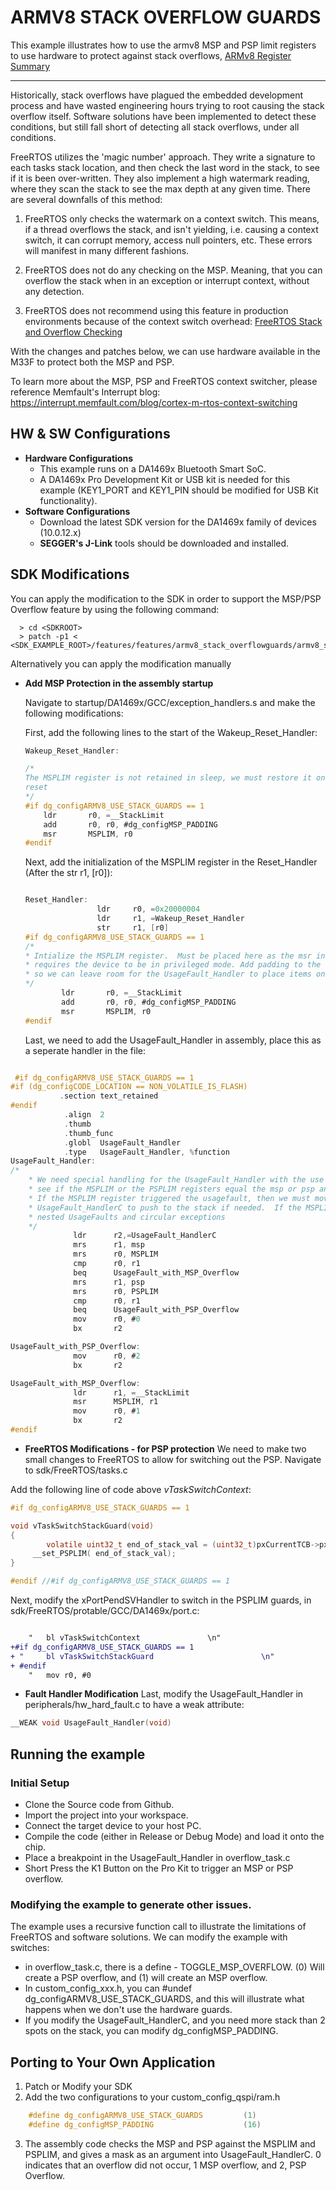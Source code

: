 # ARMV8 STACK OVERFLOW GUARDS
This example illustrates how to use the armv8 MSP and PSP limit registers to use hardware to protect against stack overflows, [ARMv8 Register Summary](https://developer.arm.com/documentation/100230/0004/functional-description/programmers-model/processor-core-registers-summary)

---


Historically, stack overflows have plagued the embedded development process and have wasted engineering hours trying to root causing the stack overflow itself. Software solutions have been implemented to detect these conditions, but still fall short of detecting all stack overflows, under all conditions.

FreeRTOS utilizes the 'magic number' approach.  They write a signature to each tasks stack location, and then check the last word in the stack, to see if it is been over-written. They also implement a high watermark reading, where they scan the stack to see the max depth at any given time.   There are several downfalls of this method:

1.  FreeRTOS only checks the watermark on a context switch.  This means, if a thread overflows the stack, and isn't yielding, i.e. causing a context switch, it can corrupt memory, access null pointers, etc.  These errors will manifest in many different fashions.  

2.  FreeRTOS does not do any checking on the MSP.  Meaning, that you can overflow the stack when in an exception or interrupt context, without any detection. 

3. FreeRTOS does not recommend using this feature in production environments because of the context switch overhead: [FreeRTOS Stack and Overflow Checking](https://www.freertos.org/Stacks-and-stack-overflow-checking.html)

With the changes and patches below, we can use hardware available in the M33F to protect both the MSP and PSP.

To learn more about the MSP, PSP and FreeRTOS context switcher, please reference Memfault's Interrupt blog:  https://interrupt.memfault.com/blog/cortex-m-rtos-context-switching


## HW & SW Configurations

- **Hardware Configurations**
  - This example runs on a DA1469x Bluetooth Smart SoC.
  - A DA1469x Pro Development Kit or USB kit is needed for this example (KEY1_PORT and KEY1_PIN should be modified for USB Kit functionality).
- **Software Configurations**
  - Download the latest SDK version for the DA1469x family of devices (10.0.12.x)
  - **SEGGER's J-Link** tools should be downloaded and installed.

## SDK Modifications

You can apply the modification to the SDK in order to support the MSP/PSP Overflow feature by using the following command:

```console
  > cd <SDKROOT>
  > patch -p1 < <SDK_EXAMPLE_ROOT>/features/features/armv8_stack_overflowguards/armv8_stack_overflow_guards.patch 
```

Alternatively you can apply the modification manually

- **Add MSP Protection in the assembly startup**

  Navigate to startup/DA1469x/GCC/exception_handlers.s and make the following modifications:

  First, add the following lines to the start of the Wakeup_Reset_Handler:

  ```c
  Wakeup_Reset_Handler:

  /*
  The MSPLIM register is not retained in sleep, we must restore it on wakeup or from 
  reset
  */
  #if dg_configARMV8_USE_STACK_GUARDS == 1
      ldr		r0, =__StackLimit
      add		r0, r0, #dg_configMSP_PADDING
      msr		MSPLIM, r0
  #endif

  ```

  Next, add the initialization of the MSPLIM register in the Reset_Handler (After the str r1, [r0]):

  ```c

  Reset_Handler:
                  ldr     r0, =0x20000004
                  ldr     r1, =Wakeup_Reset_Handler
                  str     r1, [r0]
  #if dg_configARMV8_USE_STACK_GUARDS == 1
  /*
  * Intialize the MSPLIM register.  Must be placed here as the msr instruction
  * requires the device to be in privileged mode. Add padding to the register
  * so we can leave room for the UsageFault_Handler to place items on the stack
  */
          ldr		r0, =__StackLimit
          add		r0, r0, #dg_configMSP_PADDING
          msr		MSPLIM, r0
  #endif
  ```

  Last, we need to add the UsageFault_Handler in assembly, place this as a seperate handler in the file:
 ```c

  #if dg_configARMV8_USE_STACK_GUARDS == 1
#if (dg_configCODE_LOCATION == NON_VOLATILE_IS_FLASH)
            .section text_retained
#endif
             .align  2
             .thumb
             .thumb_func
             .globl  UsageFault_Handler
             .type   UsageFault_Handler, %function
 UsageFault_Handler:
 /*
	 * We need special handling for the UsageFault_Handler with the use of the MSPLIM register set.  First we check to
	 * see if the MSPLIM or the PSPLIM registers equal the msp or psp and set the stack pointer mask respectively.
	 * If the MSPLIM register triggered the usagefault, then we must move the MSPLIM back below the padding to allow for the
	 * UsageFault_HandlerC to push to the stack if needed.  If the MSPLIM is not moved, then a push to the stack can cause
	 * nested UsageFaults and circular exceptions
	 */
		       ldr		r2,=UsageFault_HandlerC
		       mrs		r1, msp
		       mrs		r0, MSPLIM
		       cmp		r0, r1
		       beq		UsageFault_with_MSP_Overflow
		       mrs		r1, psp
		       mrs		r0, PSPLIM
		       cmp		r0, r1
		       beq 		UsageFault_with_PSP_Overflow
		       mov		r0, #0
		       bx		r2

 UsageFault_with_PSP_Overflow:
		       mov 		r0, #2
		       bx		r2

 UsageFault_with_MSP_Overflow:
		       ldr 		r1, =__StackLimit
		       msr		MSPLIM, r1
		       mov		r0, #1
		       bx		r2
 #endif

  ```

- **FreeRTOS Modifications - for PSP protection**
We need to make two small changes to FreeRTOS to allow for switching out the PSP.  Navigate to sdk/FreeRTOS/tasks.c

Add the following line of code above *vTaskSwitchContext*:  


```c
#if dg_configARMV8_USE_STACK_GUARDS == 1

void vTaskSwitchStackGuard(void)
{
        volatile uint32_t end_of_stack_val = (uint32_t)pxCurrentTCB->pxStack;
     __set_PSPLIM( end_of_stack_val);
}

#endif //#if dg_configARMV8_USE_STACK_GUARDS == 1

```
Next, modify the xPortPendSVHandler to switch in the PSPLIM guards, in sdk/FreeRTOS/protable/GCC/DA1469x/port.c:

```diff

	"	bl vTaskSwitchContext				\n"
+#if dg_configARMV8_USE_STACK_GUARDS == 1
+ "     bl vTaskSwitchStackGuard                        \n"
+ #endif
	"	mov r0, #0

```

- **Fault Handler Modification**
Last, modify the UsageFault_Handler in peripherals/hw_hard_fault.c to have a weak attribute:

```c
__WEAK void UsageFault_Handler(void)
```




## Running the example

### Initial Setup

- Clone the Source code from Github.
- Import the project into your workspace.
- Connect the target device to your host PC.
- Compile the code (either in Release or Debug Mode)  and load it onto the chip.
- Place a breakpoint in the UsageFault_Handler in overflow_task.c
- Short Press the K1 Button on the Pro Kit to trigger an MSP or PSP overflow.   


### Modifying the example to generate other issues.

The example uses a recursive function call to illustrate the limitations of FreeRTOS and software solutions.  We can modify the example with switches:

  - in overflow_task.c, there is a define - TOGGLE_MSP_OVERFLOW. (0) Will create a PSP overflow, and (1) will create an MSP overflow.
  - In custom_config_xxx.h, you can #undef dg_configARMV8_USE_STACK_GUARDS, and this will illustrate what happens when we don't use the hardware guards.
  - If you modify the UsageFault_HandlerC, and you need more stack than 2 spots on the stack, you can modify  dg_configMSP_PADDING.
  



## Porting to Your Own Application

  1. Patch or Modify your SDK  
  2. Add the two configurations to your custom_config_qspi/ram.h
```c
    #define dg_configARMV8_USE_STACK_GUARDS         (1)
    #define dg_configMSP_PADDING                    (16)
```
  3. The assembly code checks the MSP and PSP against the MSPLIM and PSPLIM, and gives a mask as an argument into UsageFault_HandlerC. 0 indicates that an overflow did not occur, 1 MSP overflow, and 2, PSP Overflow.
